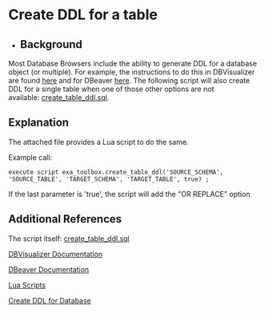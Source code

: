 # Create DDL for a table 
* ## Background

 Most Database Browsers include the ability to generate DDL for a database object (or multiple). For example, the instructions to do this in DBVisualizer are found [here](http://confluence.dbvis.com/display/UG100/Viewing+the+View+DDL) and for DBeaver [here](https://dbeaver.com/docs/wiki/Database-Navigator/). The following script will also create DDL for a single table when one of those other options are not available: [create_table_ddl.sql](https://github.com/exasol/exa-toolbox/blob/master/utilities/create_table_ddl.sql).

   ## Explanation

 The attached file provides a Lua script to do the same.

 Example call:

   
```"code-sql"
execute script exa_toolbox.create_table_ddl('SOURCE_SCHEMA', 'SOURCE_TABLE', 'TARGET_SCHEMA', 'TARGET_TABLE', true) ; 
```
   If the last parameter is 'true', the script will add the "OR REPLACE" option

   ## Additional References


The script itself: [create_table_ddl.sql](https://raw.githubusercontent.com/exasol/exa-toolbox/master/utilities/create_table_ddl.sql)

[DBVisualizer Documentation](http://confluence.dbvis.com/display/UG110/Users+Guide)

[DBeaver Documentation](https://dbeaver.com/docs/wiki/)

[Lua Scripts](https://docs.exasol.com/database_concepts/scripting.htm)

[Create DDL for Database](https://exasol.my.site.com/s/article/Create-DDL-for-the-entire-Database)
